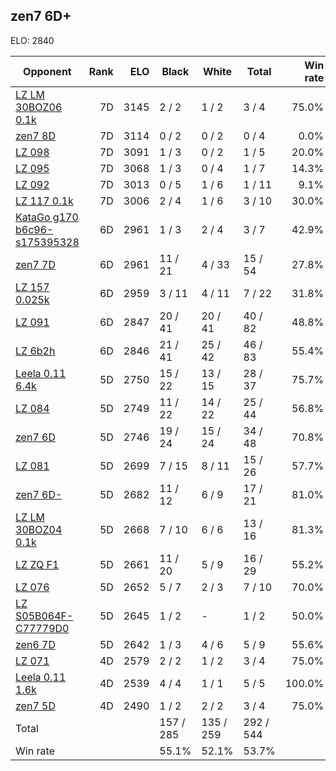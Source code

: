 ## zen7 6D+ ##

ELO: 2840

Opponent | Rank | ELO | Black | White | Total | Win rate
---------|-----:|----:|-------|-------|-------|-------:
[LZ LM 30BOZ06 0.1k](LZ%20LM%2030BOZ06%200.1k.md) | 7D | 3145 | 2 / 2 | 1 / 2 | 3 / 4 | 75.0%
[zen7 8D](zen7%208D.md) | 7D | 3114 | 0 / 2 | 0 / 2 | 0 / 4 | 0.0%
[LZ 098](LZ%20098.md) | 7D | 3091 | 1 / 3 | 0 / 2 | 1 / 5 | 20.0%
[LZ 095](LZ%20095.md) | 7D | 3068 | 1 / 3 | 0 / 4 | 1 / 7 | 14.3%
[LZ 092](LZ%20092.md) | 7D | 3013 | 0 / 5 | 1 / 6 | 1 / 11 | 9.1%
[LZ 117 0.1k](LZ%20117%200.1k.md) | 7D | 3006 | 2 / 4 | 1 / 6 | 3 / 10 | 30.0%
[KataGo g170 b6c96-s175395328](KataGo%20g170%20b6c96-s175395328.md) | 6D | 2961 | 1 / 3 | 2 / 4 | 3 / 7 | 42.9%
[zen7 7D](zen7%207D.md) | 6D | 2961 | 11 / 21 | 4 / 33 | 15 / 54 | 27.8%
[LZ 157 0.025k](LZ%20157%200.025k.md) | 6D | 2959 | 3 / 11 | 4 / 11 | 7 / 22 | 31.8%
[LZ 091](LZ%20091.md) | 6D | 2847 | 20 / 41 | 20 / 41 | 40 / 82 | 48.8%
[LZ 6b2h](LZ%206b2h.md) | 6D | 2846 | 21 / 41 | 25 / 42 | 46 / 83 | 55.4%
[Leela 0.11 6.4k](Leela%200.11%206.4k.md) | 5D | 2750 | 15 / 22 | 13 / 15 | 28 / 37 | 75.7%
[LZ 084](LZ%20084.md) | 5D | 2749 | 11 / 22 | 14 / 22 | 25 / 44 | 56.8%
[zen7 6D](zen7%206D.md) | 5D | 2746 | 19 / 24 | 15 / 24 | 34 / 48 | 70.8%
[LZ 081](LZ%20081.md) | 5D | 2699 | 7 / 15 | 8 / 11 | 15 / 26 | 57.7%
[zen7 6D-](zen7%206D-.md) | 5D | 2682 | 11 / 12 | 6 / 9 | 17 / 21 | 81.0%
[LZ LM 30BOZ04 0.1k](LZ%20LM%2030BOZ04%200.1k.md) | 5D | 2668 | 7 / 10 | 6 / 6 | 13 / 16 | 81.3%
[LZ ZQ F1](LZ%20ZQ%20F1.md) | 5D | 2661 | 11 / 20 | 5 / 9 | 16 / 29 | 55.2%
[LZ 076](LZ%20076.md) | 5D | 2652 | 5 / 7 | 2 / 3 | 7 / 10 | 70.0%
[LZ S05B064F-C77779D0](LZ%20S05B064F-C77779D0.md) | 5D | 2645 | 1 / 2 | - | 1 / 2 | 50.0%
[zen6 7D](zen6%207D.md) | 5D | 2642 | 1 / 3 | 4 / 6 | 5 / 9 | 55.6%
[LZ 071](LZ%20071.md) | 4D | 2579 | 2 / 2 | 1 / 2 | 3 / 4 | 75.0%
[Leela 0.11 1.6k](Leela%200.11%201.6k.md) | 4D | 2539 | 4 / 4 | 1 / 1 | 5 / 5 | 100.0%
[zen7 5D](zen7%205D.md) | 4D | 2490 | 1 / 2 | 2 / 2 | 3 / 4 | 75.0%
Total | | | 157 / 285 | 135 / 259 | 292 / 544 | 
Win rate| | | 55.1% | 52.1% | 53.7% | 
